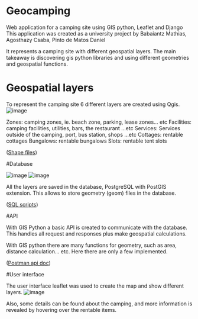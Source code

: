 # Geocamping
Web application for a camping site using GIS python, Leaflet and Django
This application was created as a university project by
Babaiantz Mathias, Agosthazy Csaba, Pinto de Matos Daniel

It represents a camping site with different geospatial layers.
The main takeaway is discovering gis python libraries and using different geometries and geospatial functions.

# Geospatial layers

To represent the camping site 6 different layers are created using Qgis. 
![image](https://user-images.githubusercontent.com/40959918/175899102-55378cb5-a85c-4dd3-ad08-4fdeccddaf11.png)

Zones: camping zones, ie. beach zone, parking, lease zones... etc
Facilities: camping facilities, utilities, bars, the restaurant ...etc
Services: Services outside of the camping, port, bus station, shops ...etc
Cottages: rentable cottages
Bungalows: rentable bungalows
Slots: rentable tent slots

([Shape files](camping_shp.zip))

#Database

![image](https://user-images.githubusercontent.com/40959918/175900675-1f376284-5664-4583-a5d1-39af32bdc20a.png)
![image](https://user-images.githubusercontent.com/40959918/175900792-7be44d8c-d440-4aa5-8839-38f27e5b581b.png)

All the layers are saved in the database, PostgreSQL with PostGIS extension. 
This allows to store geometry (geom) files in the database.

([SQL scripts](SQL_scripts.zip))

#API

With GIS Python a basic API is created to communicate with the database.
This handles all request and responses plus make geospatial calculations.

With GIS python there are many functions for geometry, such as area, distance calculation... etc. 
Here there are only a few implemented.

([Postman api doc](geocamping.postman_collection.json))

#User interface

The user interface leaflet was used to create the map and show different layers.
![image](https://user-images.githubusercontent.com/40959918/175903423-4bd1169c-659d-442b-aef9-705c2c2d1ef7.png)

Also, some details can be found about the camping, and more information is revealed by hovering over the rentable items.





